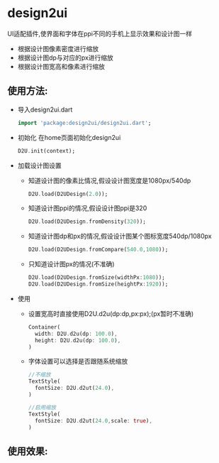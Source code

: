 # design2ui

UI适配插件,使界面和字体在ppi不同的手机上显示效果和设计图一样

* 根据设计图像素密度进行缩放
* 根据设计图dp与对应的px进行缩放
* 根据设计图宽高和像素进行缩放

## 使用方法:

* 导入design2ui.dart
   ```dart
   import 'package:design2ui/design2ui.dart';
   ```

* 初始化
   在home页面初始化design2ui
   ```dart
   D2U.init(context);
   ```

* 加载设计图设置
   * 知道设计图的像素比情况,假设设计图宽度是1080px/540dp
     ```dart
     D2U.load(D2UDesign(2.0));
     ```
   * 知道设计图ppi的情况,假设设计图ppi是320
     ```dart
     D2U.load(D2UDesign.fromDensity(320));
     ```
   * 知道设计图dp和px的情况,假设设计图某个图标宽度540dp/1080px
     ```dart
     D2U.load(D2UDesign.fromCompare(540.0,1080));
     ```
   * 只知道设计图px的情况(不准确)
     ```dart
     D2U.load(D2UDesign.fromSize(widthPx:1080));
     D2U.load(D2UDesign.fromSize(heightPx:1920));
     ```

* 使用
   * 设置宽高时直接使用D2U.d2u(dp:dp,px:px);(px暂时不准确)
     ```dart
     Container(
       width: D2U.d2u(dp: 100.0),
       height: D2U.d2u(dp: 100.0),
     )
     ```
   * 字体设置可以选择是否跟随系统缩放
     ```dart
     //不缩放
     TextStyle(
       fontSize: D2U.d2ut(24.0),
     )

     //启用缩放
     TextStyle(
       fontSize: D2U.d2ut(24.0,scale: true),
     )
     ```

## 使用效果:

